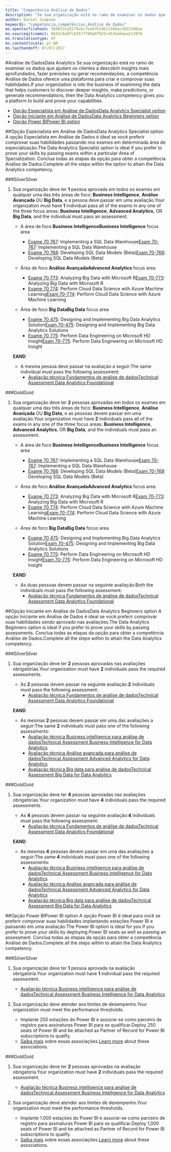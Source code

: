 ```yaml
---
title: "Competência Análise de Dados"
description: "Se sua organização está no ramo de examinar os dados que ajudam os clientes a descobrir insights mais aprofundados, fazer previsões ou gerar recomendações, a competência Análise de Dados oferece uma plataforma para criar e comprovar suas habilidades."
author: Daniel Simpson
keywords: "competência,competências,Análise de Dados"
ms.openlocfilehash: 369bf2e35270a5c7eeb7b1db2c50bac4922580aa
ms.sourcegitcommit: 8b55c0a9fc63577f09a97923c453e4daea21397b
ms.translationtype: HT
ms.contentlocale: pt-BR
ms.lasthandoff: 07/07/2017
---
```

#<a name="data-analytics"></a><span data-ttu-id="879a9-104">Análise de Dados</span><span class="sxs-lookup"><span data-stu-id="879a9-104">Data Analytics</span></span>
<span data-ttu-id="879a9-105">Se sua organização está no ramo de examinar os dados que ajudam os clientes a descobrir insights mais aprofundados, fazer previsões ou gerar recomendações, a competência Análise de Dados oferece uma plataforma para criar e comprovar suas habilidades.</span><span class="sxs-lookup"><span data-stu-id="879a9-105">If your organization is into the business of examining the data that helps customers to discover deeper insights, make predictions, or generate recommendations, then the Data Analytics competency gives you a platform to build and prove your capabilities.</span></span>

- [<span data-ttu-id="879a9-106">Opção Especialista em Análise de Dados</span><span class="sxs-lookup"><span data-stu-id="879a9-106">Data Analytics Specialist option</span></span>](#data-analytics-specialist-option)
- [<span data-ttu-id="879a9-107">Opção Iniciante em Análise de Dados</span><span class="sxs-lookup"><span data-stu-id="879a9-107">Data Analytics Beginners option</span></span>](#data-analytics-beginners-option)
- [<span data-ttu-id="879a9-108">Opção Power BI</span><span class="sxs-lookup"><span data-stu-id="879a9-108">Power BI option</span></span>](#power-bi-option)

##<a name="data-analytics-specialist-option"></a><span data-ttu-id="879a9-109">Opção Especialista em Análise de Dados</span><span class="sxs-lookup"><span data-stu-id="879a9-109">Data Analytics Specialist option</span></span>
<span data-ttu-id="879a9-110">A opção Especialista em Análise de Dados é ideal se você preferir comprovar suas habilidades passando nos exames em determinada área de especialização.</span><span class="sxs-lookup"><span data-stu-id="879a9-110">The Data Analytics Specialist option is ideal if you prefer to prove your skills by passing exams within a particular Area of Specialization.</span></span> <span data-ttu-id="879a9-111">Conclua todas as etapas da opção para obter a competência Análise de Dados.</span><span class="sxs-lookup"><span data-stu-id="879a9-111">Complete all the steps within the option to attain the Data Analytics competency.</span></span>

###<a name="silver"></a><span data-ttu-id="879a9-112">Silver</span><span class="sxs-lookup"><span data-stu-id="879a9-112">Silver</span></span>
1. <span data-ttu-id="879a9-113">Sua organização deve ter **1** pessoa aprovada em todos os exames em qualquer uma das três áreas de foco: **Business Intelligence**, **Análise Avançada** OU **Big Data**, e a pessoa deve passar em uma avaliação.</span><span class="sxs-lookup"><span data-stu-id="879a9-113">Your organization must have **1** individual pass all of the exams in any one of the three focus areas: **Business Intelligence**, **Advanced Analytics**, OR **Big Data**, and the individual must pass an assessment.</span></span>

    - <span data-ttu-id="879a9-114">A área de foco **Business Intelligence**</span><span class="sxs-lookup"><span data-stu-id="879a9-114">**Business Intelligence** focus area</span></span>
        - <span data-ttu-id="879a9-115">[Exame 70 767](https://www.microsoft.com/en-us/learning/exam-70-767.aspx): Implementing a SQL Data Warehouse</span><span class="sxs-lookup"><span data-stu-id="879a9-115">[Exam 70-767](https://www.microsoft.com/en-us/learning/exam-70-767.aspx): Implementing a SQL Data Warehouse</span></span> 
        - <span data-ttu-id="879a9-116">[Exame 70 768](https://www.microsoft.com/en-us/learning/exam-70-768.aspx): Developing SQL Data Models (Beta)</span><span class="sxs-lookup"><span data-stu-id="879a9-116">[Exam 70-768](https://www.microsoft.com/en-us/learning/exam-70-768.aspx): Developing SQL Data Models (Beta)</span></span>

    - <span data-ttu-id="879a9-117">Área de foco **Análise Avançada**</span><span class="sxs-lookup"><span data-stu-id="879a9-117">**Advanced Analytics** focus area</span></span>
        - <span data-ttu-id="879a9-118">[Exame 70 773](https://www.microsoft.com/en-us/learning/exam-70-773.aspx): Analyzing Big Data with Microsoft R</span><span class="sxs-lookup"><span data-stu-id="879a9-118">[Exam 70-773](https://www.microsoft.com/en-us/learning/exam-70-773.aspx): Analyzing Big Data with Microsoft R</span></span>
        - <span data-ttu-id="879a9-119">[Exame 70 774](https://www.microsoft.com/en-us/learning/exam-70-774.aspx): Perform Cloud Data Science with Azure Machine Learning</span><span class="sxs-lookup"><span data-stu-id="879a9-119">[Exam 70-774](https://www.microsoft.com/en-us/learning/exam-70-774.aspx): Perform Cloud Data Science with Azure Machine Learning</span></span>

    - <span data-ttu-id="879a9-120">Área de foco **Big Data**</span><span class="sxs-lookup"><span data-stu-id="879a9-120">**Big Data** focus area</span></span>
        - <span data-ttu-id="879a9-121">[Exame 70 475](https://www.microsoft.com/en-us/learning/exam-70-475.aspx): Designing and Implementing Big Data Analytics Solution</span><span class="sxs-lookup"><span data-stu-id="879a9-121">[Exam 70-475](https://www.microsoft.com/en-us/learning/exam-70-475.aspx): Designing and Implementing Big Data Analytics Solutions</span></span>
        - <span data-ttu-id="879a9-122">[Exame 70 775](https://www.microsoft.com/en-us/learning/exam-70-775.aspx): Perform Data Engineering on Microsoft HD Insight</span><span class="sxs-lookup"><span data-stu-id="879a9-122">[Exam 70-775](https://www.microsoft.com/en-us/learning/exam-70-775.aspx): Perform Data Engineering on Microsoft HD Insight</span></span>

    **<span data-ttu-id="879a9-123">E</span><span class="sxs-lookup"><span data-stu-id="879a9-123">AND</span></span>**

    - <span data-ttu-id="879a9-124">A mesma pessoa deve passar na avaliação a seguir:</span><span class="sxs-lookup"><span data-stu-id="879a9-124">The same individual must pass the following assessment:</span></span>
        - [<span data-ttu-id="879a9-125">Avaliação técnica Fundamentos de análise de dados</span><span class="sxs-lookup"><span data-stu-id="879a9-125">Technical Assessment Data Analytics Foundational</span></span>](https://partneruniversity.microsoft.com/?whr=uri:MicrosoftAccount&courseId=14356&scoId=w5Ubm2ygB_4304778676)

###<a name="gold"></a><span data-ttu-id="879a9-126">Gold</span><span class="sxs-lookup"><span data-stu-id="879a9-126">Gold</span></span>
1. <span data-ttu-id="879a9-127">Sua organização deve ter **2** pessoas aprovadas em todos os exames em qualquer uma das três áreas de foco: **Business Intelligence**, **Análise Avançada** OU **Big Data**, e as pessoas devem passar em uma avaliação.</span><span class="sxs-lookup"><span data-stu-id="879a9-127">Your organization must have **2** individuals pass all of the exams in any one of the three focus areas: **Business Intelligence**, **Advanced Analytics**, OR **Big Data**, and the individuals must pass an assessment.</span></span>

    - <span data-ttu-id="879a9-128">A área de foco **Business Intelligence**</span><span class="sxs-lookup"><span data-stu-id="879a9-128">**Business Intelligence** focus area</span></span>
        - <span data-ttu-id="879a9-129">[Exame 70 767](https://www.microsoft.com/en-us/learning/exam-70-767.aspx): Implementing a SQL Data Warehouse</span><span class="sxs-lookup"><span data-stu-id="879a9-129">[Exam 70-767](https://www.microsoft.com/en-us/learning/exam-70-767.aspx): Implementing a SQL Data Warehouse</span></span> 
        - <span data-ttu-id="879a9-130">[Exame 70 768](https://www.microsoft.com/en-us/learning/exam-70-768.aspx): Developing SQL Data Models (Beta)</span><span class="sxs-lookup"><span data-stu-id="879a9-130">[Exam 70-768](https://www.microsoft.com/en-us/learning/exam-70-768.aspx): Developing SQL Data Models (Beta)</span></span>

    - <span data-ttu-id="879a9-131">Área de foco **Análise Avançada**</span><span class="sxs-lookup"><span data-stu-id="879a9-131">**Advanced Analytics** focus area</span></span>
        - <span data-ttu-id="879a9-132">[Exame 70 773](https://www.microsoft.com/en-us/learning/exam-70-773.aspx): Analyzing Big Data with Microsoft R</span><span class="sxs-lookup"><span data-stu-id="879a9-132">[Exam 70-773](https://www.microsoft.com/en-us/learning/exam-70-773.aspx): Analyzing Big Data with Microsoft R</span></span>
        - <span data-ttu-id="879a9-133">[Exame 70 774](https://www.microsoft.com/en-us/learning/exam-70-774.aspx): Perform Cloud Data Science with Azure Machine Learning</span><span class="sxs-lookup"><span data-stu-id="879a9-133">[Exam 70-774](https://www.microsoft.com/en-us/learning/exam-70-774.aspx): Perform Cloud Data Science with Azure Machine Learning</span></span>

    - <span data-ttu-id="879a9-134">Área de foco **Big Data**</span><span class="sxs-lookup"><span data-stu-id="879a9-134">**Big Data** focus area</span></span>
        - <span data-ttu-id="879a9-135">[Exame 70 475](https://www.microsoft.com/en-us/learning/exam-70-475.aspx): Designing and Implementing Big Data Analytics Solution</span><span class="sxs-lookup"><span data-stu-id="879a9-135">[Exam 70-475](https://www.microsoft.com/en-us/learning/exam-70-475.aspx): Designing and Implementing Big Data Analytics Solutions</span></span>
        - <span data-ttu-id="879a9-136">[Exame 70 775](https://www.microsoft.com/en-us/learning/exam-70-775.aspx): Perform Data Engineering on Microsoft HD Insight</span><span class="sxs-lookup"><span data-stu-id="879a9-136">[Exam 70-775](https://www.microsoft.com/en-us/learning/exam-70-775.aspx): Perform Data Engineering on Microsoft HD Insight</span></span>

    **<span data-ttu-id="879a9-137">E</span><span class="sxs-lookup"><span data-stu-id="879a9-137">AND</span></span>**

    - <span data-ttu-id="879a9-138">As duas pessoas devem passar na seguinte avaliação:</span><span class="sxs-lookup"><span data-stu-id="879a9-138">Both the individuals must pass the following assessment:</span></span> 
        - [<span data-ttu-id="879a9-139">Avaliação técnica Fundamentos de análise de dados</span><span class="sxs-lookup"><span data-stu-id="879a9-139">Technical Assessment Data Analytics Foundational</span></span>](https://partneruniversity.microsoft.com/?whr=uri:MicrosoftAccount&courseId=14356&scoId=w5Ubm2ygB_4304778676)

##<a name="data-analytics-beginners-option"></a><span data-ttu-id="879a9-140">Opção Iniciante em Análise de Dados</span><span class="sxs-lookup"><span data-stu-id="879a9-140">Data Analytics Beginners option</span></span>
<span data-ttu-id="879a9-141">A opção Iniciante em Análise de Dados é ideal se você preferir comprovar suas habilidades sendo aprovado nas avaliações.</span><span class="sxs-lookup"><span data-stu-id="879a9-141">The Data Analytics Beginners option is ideal if you prefer to prove your skills by passing assessments.</span></span> <span data-ttu-id="879a9-142">Conclua todas as etapas da opção para obter a competência Análise de Dados.</span><span class="sxs-lookup"><span data-stu-id="879a9-142">Complete all the steps within to attain the Data Analytics competency.</span></span>

###<a name="silver"></a><span data-ttu-id="879a9-143">Silver</span><span class="sxs-lookup"><span data-stu-id="879a9-143">Silver</span></span>
1. <span data-ttu-id="879a9-144">Sua organização deve ter **2** pessoas aprovadas nas avaliações obrigatórias.</span><span class="sxs-lookup"><span data-stu-id="879a9-144">Your organization must have **2** individuals pass the required assessments.</span></span>

    - <span data-ttu-id="879a9-145">As **2** pessoas devem passar na seguinte avaliação:</span><span class="sxs-lookup"><span data-stu-id="879a9-145">**2** individuals must pass the following assessment:</span></span>
        - [<span data-ttu-id="879a9-146">Avaliação técnica Fundamentos de análise de dados</span><span class="sxs-lookup"><span data-stu-id="879a9-146">Technical Assessment Data Analytics Foundational</span></span>](https://partneruniversity.microsoft.com/?whr=uri:MicrosoftAccount&courseId=14356&scoId=w5Ubm2ygB_4304778676)

    **<span data-ttu-id="879a9-147">E</span><span class="sxs-lookup"><span data-stu-id="879a9-147">AND</span></span>**

    - <span data-ttu-id="879a9-148">As mesmas **2** pessoas devem passar em uma das avaliações a seguir:</span><span class="sxs-lookup"><span data-stu-id="879a9-148">The same **2** individuals must pass one of the following assessments:</span></span>
        - [<span data-ttu-id="879a9-149">Avaliação técnica Business intelligence para análise de dados</span><span class="sxs-lookup"><span data-stu-id="879a9-149">Technical Assessment Business Intelligence for Data Analytics</span></span>](https://partneruniversity.microsoft.com/?whr=uri:MicrosoftAccount&courseId=14350&scoId=u5YzfgigB_1504778676)
        - [<span data-ttu-id="879a9-150">Avaliação técnica Análise avançada para análise de dados</span><span class="sxs-lookup"><span data-stu-id="879a9-150">Technical Assessment Advanced Analytics for Data Analytics</span></span>](https://partneruniversity.microsoft.com/?whr=uri:MicrosoftAccount&courseId=10275&scoId=bweuuySgB_3904778676)
        - [<span data-ttu-id="879a9-151">Avaliação técnica Big data para análise de dados</span><span class="sxs-lookup"><span data-stu-id="879a9-151">Technical Assessment Big Data for Data Analytics</span></span>](https://partneruniversity.microsoft.com/?whr=uri:MicrosoftAccount&courseId=14349&scoId=qb5OGFigB_6604778676)

###<a name="gold"></a><span data-ttu-id="879a9-152">Gold</span><span class="sxs-lookup"><span data-stu-id="879a9-152">Gold</span></span>
1. <span data-ttu-id="879a9-153">Sua organização deve ter **4** pessoas aprovadas nas avaliações obrigatórias.</span><span class="sxs-lookup"><span data-stu-id="879a9-153">Your organization must have **4** individuals pass the required assessments.</span></span>

    - <span data-ttu-id="879a9-154">As **4** pessoas devem passar na seguinte avaliação:</span><span class="sxs-lookup"><span data-stu-id="879a9-154">**4** individuals must pass the following assessment:</span></span>
        - [<span data-ttu-id="879a9-155">Avaliação técnica Fundamentos de análise de dados</span><span class="sxs-lookup"><span data-stu-id="879a9-155">Technical Assessment Data Analytics Foundational</span></span> ](https://partneruniversity.microsoft.com/?whr=uri:MicrosoftAccount&courseId=14356&scoId=w5Ubm2ygB_4304778676)

    **<span data-ttu-id="879a9-156">E</span><span class="sxs-lookup"><span data-stu-id="879a9-156">AND</span></span>**

    - <span data-ttu-id="879a9-157">As mesmas **4** pessoas devem passar em uma das avaliações a seguir:</span><span class="sxs-lookup"><span data-stu-id="879a9-157">The same **4** individuals must pass one of the following assessments:</span></span>
        - [<span data-ttu-id="879a9-158">Avaliação técnica Business intelligence para análise de dados</span><span class="sxs-lookup"><span data-stu-id="879a9-158">Technical Assessment Business Intelligence for Data Analytics</span></span>](https://partneruniversity.microsoft.com/?whr=uri:MicrosoftAccount&courseId=14350&scoId=u5YzfgigB_1504778676)
        - [<span data-ttu-id="879a9-159">Avaliação técnica Análise avançada para análise de dados</span><span class="sxs-lookup"><span data-stu-id="879a9-159">Technical Assessment Advanced Analytics for Data Analytics</span></span>](https://partneruniversity.microsoft.com/?whr=uri:MicrosoftAccount&courseId=10275&scoId=bweuuySgB_3904778676)
        - [<span data-ttu-id="879a9-160">Avaliação técnica Big data para análise de dados</span><span class="sxs-lookup"><span data-stu-id="879a9-160">Technical Assessment Big Data for Data Analytics</span></span>](https://partneruniversity.microsoft.com/?whr=uri:MicrosoftAccount&courseId=14349&scoId=qb5OGFigB_6604778676)

##<a name="power-bi-option"></a><span data-ttu-id="879a9-161">Opção Power BI</span><span class="sxs-lookup"><span data-stu-id="879a9-161">Power BI option</span></span>
<span data-ttu-id="879a9-162">A opção Power BI é ideal para você se preferir comprovar suas habilidades implantando estações Power BI e passando em uma avaliação.</span><span class="sxs-lookup"><span data-stu-id="879a9-162">The Power BI option is ideal for you if you prefer to prove your skills by deploying Power BI seats as well as passing an assessment.</span></span> <span data-ttu-id="879a9-163">Conclua todas as etapas da opção para obter a competência Análise de Dados.</span><span class="sxs-lookup"><span data-stu-id="879a9-163">Complete all the steps within to attain the Data Analytics competency.</span></span>

###<a name="silver"></a><span data-ttu-id="879a9-164">Silver</span><span class="sxs-lookup"><span data-stu-id="879a9-164">Silver</span></span>

1. <span data-ttu-id="879a9-165">Sua organização deve ter **1** pessoa aprovada na avaliação obrigatória.</span><span class="sxs-lookup"><span data-stu-id="879a9-165">Your organization must have **1** individual pass the required assessment.</span></span>

    - [<span data-ttu-id="879a9-166">Avaliação técnica Business intelligence para análise de dados</span><span class="sxs-lookup"><span data-stu-id="879a9-166">Technical Assessment Business Intelligence for Data Analytics</span></span>](https://partneruniversity.microsoft.com/?whr=uri:MicrosoftAccount&courseId=14350&scoId=u5YzfgigB_1504778676)
  
2. <span data-ttu-id="879a9-167">Sua organização deve atender aos limites de desempenho.</span><span class="sxs-lookup"><span data-stu-id="879a9-167">Your organization must meet the performance thresholds.</span></span>

    - <span data-ttu-id="879a9-168">Implante 250 estações do Power BI e associe-se como parceiro de registro para assinaturas Power BI para se qualificar.</span><span class="sxs-lookup"><span data-stu-id="879a9-168">Deploy 250 seats of Power BI and be attached as Partner of Record for Power BI subscriptions to qualify.</span></span>
    - <span data-ttu-id="879a9-169">[Saiba mais](https://partner.microsoft.com/en-us/membership/digital-partner-of-record) sobre essas associações.</span><span class="sxs-lookup"><span data-stu-id="879a9-169">[Learn more](https://partner.microsoft.com/en-us/membership/digital-partner-of-record) about these associations.</span></span>

###<a name="gold"></a><span data-ttu-id="879a9-170">Gold</span><span class="sxs-lookup"><span data-stu-id="879a9-170">Gold</span></span>
1. <span data-ttu-id="879a9-171">Sua organização deve ter **2** pessoas aprovadas na avaliação obrigatória.</span><span class="sxs-lookup"><span data-stu-id="879a9-171">Your organization must have **2** individuals pass the required assessment.</span></span>
    - [<span data-ttu-id="879a9-172">Avaliação técnica Business intelligence para análise de dados</span><span class="sxs-lookup"><span data-stu-id="879a9-172">Technical Assessment Business Intelligence for Data Analytics</span></span>](https://partneruniversity.microsoft.com/?whr=uri:MicrosoftAccount&courseId=14350&scoId=u5YzfgigB_1504778676)
  
2. <span data-ttu-id="879a9-173">Sua organização deve atender aos limites de desempenho.</span><span class="sxs-lookup"><span data-stu-id="879a9-173">Your organization must meet the performance thresholds.</span></span>
    - <span data-ttu-id="879a9-174">Implante 1.000 estações do Power BI e associe-se como parceiro de registro para assinaturas Power BI para se qualificar.</span><span class="sxs-lookup"><span data-stu-id="879a9-174">Deploy 1,000 seats of Power BI and be attached as Partner of Record for Power BI subscriptions to qualify.</span></span>
    - <span data-ttu-id="879a9-175">[Saiba mais](https://partner.microsoft.com/en-us/membership/digital-partner-of-record) sobre essas associações.</span><span class="sxs-lookup"><span data-stu-id="879a9-175">[Learn more](https://partner.microsoft.com/en-us/membership/digital-partner-of-record) about these associations.</span></span>

